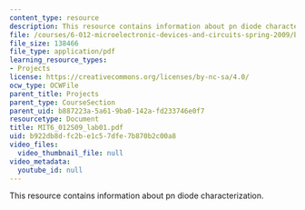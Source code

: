 ```yaml
---
content_type: resource
description: This resource contains information about pn diode characterization.
file: /courses/6-012-microelectronic-devices-and-circuits-spring-2009/b922db8dfc2be1c57dfe7b870b2c00a8_MIT6_012S09_lab01.pdf
file_size: 138466
file_type: application/pdf
learning_resource_types:
- Projects
license: https://creativecommons.org/licenses/by-nc-sa/4.0/
ocw_type: OCWFile
parent_title: Projects
parent_type: CourseSection
parent_uid: b887223a-5a61-9ba0-142a-fd233746e0f7
resourcetype: Document
title: MIT6_012S09_lab01.pdf
uid: b922db8d-fc2b-e1c5-7dfe-7b870b2c00a8
video_files:
  video_thumbnail_file: null
video_metadata:
  youtube_id: null
---
```

This resource contains information about pn diode characterization.